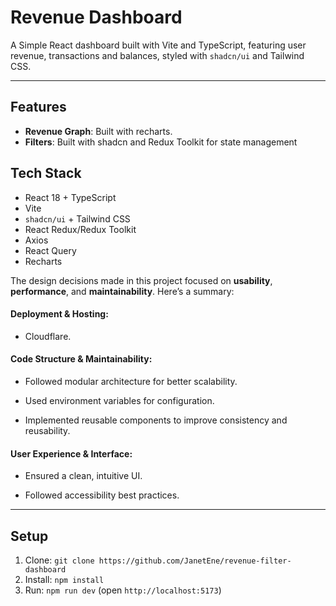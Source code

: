 # Revenue Dashboard

A Simple React dashboard built with Vite and TypeScript, featuring user revenue, transactions and balances, styled with `shadcn/ui` and Tailwind CSS.

---

## Features
- **Revenue Graph**: Built with recharts.
- **Filters**: Built with shadcn and Redux Toolkit for state management

## Tech Stack
- React 18 + TypeScript
- Vite
- `shadcn/ui` + Tailwind CSS
- React Redux/Redux Toolkit
- Axios
- React Query
- Recharts


The design decisions made in this project focused on **usability**, **performance**, and **maintainability**. Here’s a summary:

#### Deployment & Hosting:

- Cloudflare.

#### Code Structure & Maintainability:

- Followed modular architecture for better scalability.

- Used environment variables for configuration.

- Implemented reusable components to improve consistency and reusability.



#### User Experience & Interface:

- Ensured a clean, intuitive UI.

- Followed accessibility best practices.


---

## Setup

1. Clone: `git clone https://github.com/JanetEne/revenue-filter-dashboard`
2. Install: `npm install`
3. Run: `npm run dev` (open `http://localhost:5173`)
